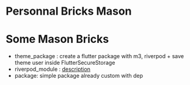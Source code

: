 # Personnal Bricks Mason

# Some Mason Bricks

- theme_package : create a flutter package with m3, riverpod + save theme user inside FlutterSecureStorage
- riverpod_module : [description](./riverpod_module/README.md)
- package: simple package already custom with dep